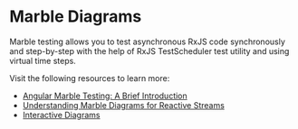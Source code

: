 # Marble Diagrams

Marble testing allows you to test asynchronous RxJS code synchronously and step-by-step with the help of RxJS TestScheduler test utility and using virtual time steps.

Visit the following resources to learn more:

- [Angular Marble Testing: A Brief Introduction](https://www.altamira.ai/blog/angular-marble-testing-a-brief-introduction/)
- [Understanding Marble Diagrams for Reactive Streams](https://medium.com/@jshvarts/read-marble-diagrams-like-a-pro-3d72934d3ef5)
- [Interactive Diagrams](https://rxmarbles.com/#from)

